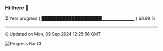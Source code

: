 ### Hi there 👋

⏳ Year progress { ████████████████████▁▁▁▁▁▁▁▁▁▁ } 68.99 %

---

⏰ Updated on Mon, 09 Sep 2024 12:25:56 GMT

![Progress Bar CI](https://github.com/liununu/liununu/workflows/Progress%20Bar%20CI/badge.svg)
